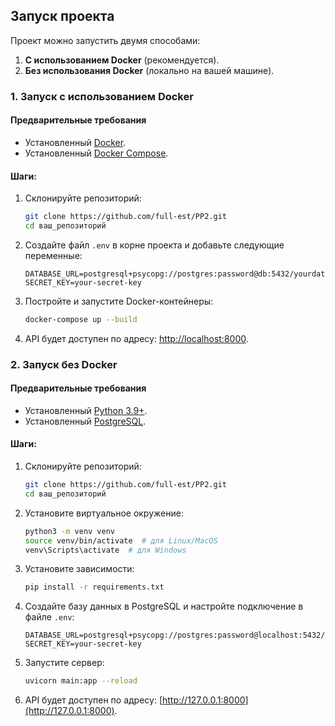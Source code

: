 
## Запуск проекта

Проект можно запустить двумя способами: 

1. **С использованием Docker** (рекомендуется).
2. **Без использования Docker** (локально на вашей машине).

### 1. Запуск с использованием Docker

#### Предварительные требования

- Установленный [Docker](https://www.docker.com/).
- Установленный [Docker Compose](https://docs.docker.com/compose/).

#### Шаги:

1. Склонируйте репозиторий:

    ```bash
    git clone https://github.com/full-est/PP2.git
    cd ваш_репозиторий 
    ```

2. Создайте файл `.env` в корне проекта и добавьте следующие переменные:

    ```env
    DATABASE_URL=postgresql+psycopg://postgres:password@db:5432/yourdatabase
    SECRET_KEY=your-secret-key
    ```

3. Постройте и запустите Docker-контейнеры:

    ```bash
    docker-compose up --build
    ```

4. API будет доступен по адресу: [http://localhost:8000](http://localhost:8000).

### 2. Запуск без Docker

#### Предварительные требования

- Установленный [Python 3.9+](https://www.python.org/).
- Установленный [PostgreSQL](https://www.postgresql.org/).

#### Шаги:

1. Склонируйте репозиторий:

    ```bash
    git clone https://github.com/full-est/PP2.git
    cd ваш_репозиторий
    ```

2. Установите виртуальное окружение:

    ```bash
    python3 -m venv venv
    source venv/bin/activate  # для Linux/MacOS
    venv\Scripts\activate  # для Windows
    ```

3. Установите зависимости:

    ```bash
    pip install -r requirements.txt
    ```

4. Создайте базу данных в PostgreSQL и настройте подключение в файле `.env`:

    ```env
    DATABASE_URL=postgresql+psycopg://postgres:password@localhost:5432/yourdatabase
    SECRET_KEY=your-secret-key
    ```

5. Запустите сервер:

    ```bash
    uvicorn main:app --reload
    ```

6. API будет доступен по адресу: [http://127.0.0.1:8000](http://127.0.0.1:8000).

